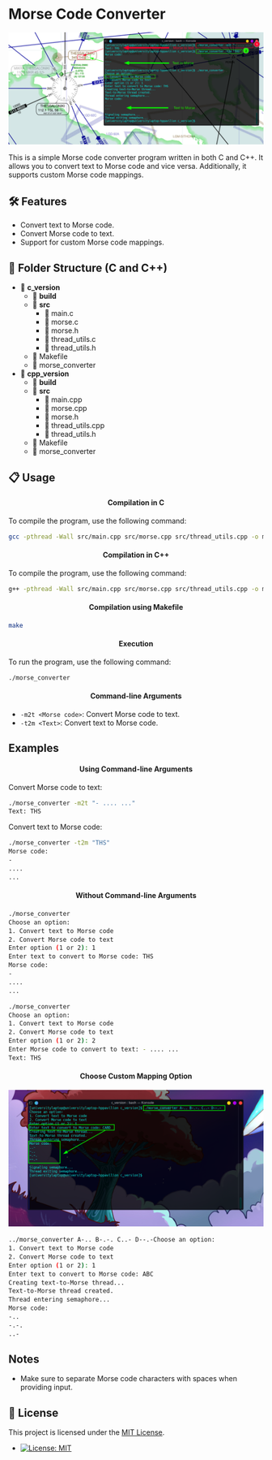 # Morse Code Converter

![Project Image](ProjectImage.png)

This is a simple Morse code converter program written in both C and C++. It allows you to convert text to Morse code and vice versa. Additionally, it supports custom Morse code mappings.

## 🛠️ Features

- Convert text to Morse code.
- Convert Morse code to text.
- Support for custom Morse code mappings.

## 📁 Folder Structure (C and C++)
  - 📁 **c_version**
    - 📂 **build**
    - 📁 **src**
      - 📄 main.c
      - 📄 morse.c
      - 📄 morse.h
      - 📄 thread_utils.c
      - 📄 thread_utils.h
    - 📄 Makefile
    - 📄 morse_converter  
  - 📁 **cpp_version**
    - 📂 **build**
    - 📁 **src**
      - 📄 main.cpp
      - 📄 morse.cpp
      - 📄 morse.h
      - 📄 thread_utils.cpp
      - 📄 thread_utils.h
    - 📄 Makefile
    - 📄 morse_converter  


## 📋 Usage

#### <div align="center">Compilation in C</div>

To compile the program, use the following command:

```bash
gcc -pthread -Wall src/main.cpp src/morse.cpp src/thread_utils.cpp -o morse_converter
```

#### <div align="center">Compilation in C++</div>

To compile the program, use the following command:

```bash
g++ -pthread -Wall src/main.cpp src/morse.cpp src/thread_utils.cpp -o morse_converter
```

#### <div align="center">Compilation using Makefile</div>
```bash
make
```

#### <div align="center">Execution</div>

To run the program, use the following command:

```bash
./morse_converter
```
#### <div align="center">Command-line Arguments</div>

- `-m2t <Morse code>`: Convert Morse code to text.
- `-t2m <Text>`: Convert text to Morse code.

## Examples

#### <div align="center">Using Command-line Arguments</div>

Convert Morse code to text:

```bash
./morse_converter -m2t "- .... ..."
Text: THS
```

Convert text to Morse code:

```bash
./morse_converter -t2m "THS"
Morse code: 
-
....
...
```
#### <div align="center">Without Command-line Arguments</div>
```bash
./morse_converter
Choose an option:
1. Convert text to Morse code
2. Convert Morse code to text
Enter option (1 or 2): 1
Enter text to convert to Morse code: THS
Morse code: 
-
....
...
```

```bash
./morse_converter
Choose an option:
1. Convert text to Morse code
2. Convert Morse code to text
Enter option (1 or 2): 2
Enter Morse code to convert to text: - .... ...
Text: THS
```
#### <div align="center">Choose Custom Mapping Option</div>

![Project Image](CustomMapping.png)

```bash
../morse_converter A-.. B-.-. C..- D--.-Choose an option:
1. Convert text to Morse code
2. Convert Morse code to text
Enter option (1 or 2): 1
Enter text to convert to Morse code: ABC
Creating text-to-Morse thread...
Text-to-Morse thread created.
Thread entering semaphore...
Morse code: 
-..
-.-.
..-
```

## Notes

- Make sure to separate Morse code characters with spaces when providing input.

## 📜 License

This project is licensed under the [MIT License](LICENSE).

- [![License: MIT](https://img.shields.io/badge/License-MIT-yellow.svg)](https://opensource.org/licenses/MIT)
